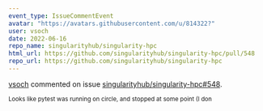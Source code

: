 ```yaml
---
event_type: IssueCommentEvent
avatar: "https://avatars.githubusercontent.com/u/814322?"
user: vsoch
date: 2022-06-16
repo_name: singularityhub/singularity-hpc
html_url: https://github.com/singularityhub/singularity-hpc/pull/548
repo_url: https://github.com/singularityhub/singularity-hpc
---
```


<a href='https://github.com/vsoch' target='_blank'>vsoch</a> commented on issue <a href='https://github.com/singularityhub/singularity-hpc/pull/548' target='_blank'>singularityhub/singularity-hpc#548</a>.

<small>Looks like pytest was running on circle, and stopped at some point (I don
